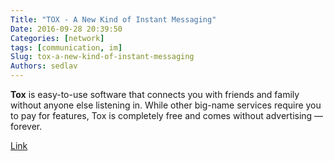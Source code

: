 ```yaml
---
Title: "TOX - A New Kind of Instant Messaging"
Date: 2016-09-28 20:39:50
Categories: [network]
tags: [communication, im]
Slug: tox-a-new-kind-of-instant-messaging
Authors: sedlav
---
```


**Tox** is easy-to-use software that connects you with friends and family without anyone else listening in. While other big-name services require you to pay for features, Tox is completely free and comes without advertising — forever.

[Link](https://tox.chat)
